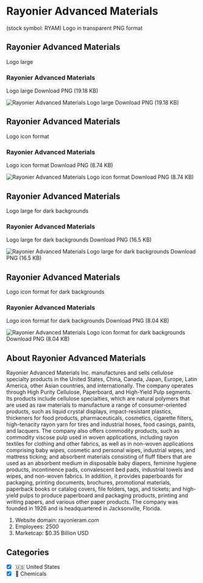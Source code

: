 # Rayonier Advanced Materials
 (stock symbol: RYAM) Logo in transparent PNG format

## Rayonier Advanced Materials
 Logo large

### Rayonier Advanced Materials
 Logo large Download PNG (19.18 KB)

![Rayonier Advanced Materials
 Logo large Download PNG (19.18 KB)](/img/orig/RYAM_BIG-af207142.png)

## Rayonier Advanced Materials
 Logo icon format

### Rayonier Advanced Materials
 Logo icon format Download PNG (8.74 KB)

![Rayonier Advanced Materials
 Logo icon format Download PNG (8.74 KB)](/img/orig/RYAM-c819a59f.png)

## Rayonier Advanced Materials
 Logo large for dark backgrounds

### Rayonier Advanced Materials
 Logo large for dark backgrounds Download PNG (16.5 KB)

![Rayonier Advanced Materials
 Logo large for dark backgrounds Download PNG (16.5 KB)](/img/orig/RYAM_BIG.D-9b88e42f.png)

## Rayonier Advanced Materials
 Logo icon format for dark backgrounds

### Rayonier Advanced Materials
 Logo icon format for dark backgrounds Download PNG (8.04 KB)

![Rayonier Advanced Materials
 Logo icon format for dark backgrounds Download PNG (8.04 KB)](/img/orig/RYAM.D-f049c158.png)

## About Rayonier Advanced Materials


Rayonier Advanced Materials Inc. manufactures and sells cellulose specialty products in the United States, China, Canada, Japan, Europe, Latin America, other Asian countries, and internationally. The company operates through High Purity Cellulose, Paperboard, and High-Yield Pulp segments. Its products include cellulose specialties, which are natural polymers that are used as raw materials to manufacture a range of consumer-oriented products, such as liquid crystal displays, impact-resistant plastics, thickeners for food products, pharmaceuticals, cosmetics, cigarette filters, high-tenacity rayon yarn for tires and industrial hoses, food casings, paints, and lacquers. The company also offers commodity products, such as commodity viscose pulp used in woven applications, including rayon textiles for clothing and other fabrics, as well as in non-woven applications comprising baby wipes, cosmetic and personal wipes, industrial wipes, and mattress ticking; and absorbent materials consisting of fluff fibers that are used as an absorbent medium in disposable baby diapers, feminine hygiene products, incontinence pads, convalescent bed pads, industrial towels and wipes, and non-woven fabrics. In addition, it provides paperboards for packaging, printing documents, brochures, promotional materials, paperback books or catalog covers, file folders, tags, and tickets; and high-yield pulps to produce paperboard and packaging products, printing and writing papers, and various other paper products. The company was founded in 1926 and is headquartered in Jacksonville, Florida.

1. Website domain: rayonieram.com
2. Employees: 2500
3. Marketcap: $0.35 Billion USD


## Categories
- [x] 🇺🇸 United States
- [x] 🧪 Chemicals
